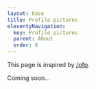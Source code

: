 ```yaml
---
layout: base
title: Profile pictures
eleventyNavigation:
  key: Profile pictures
  parent: About
  order: 8
---
```


This page is inspired by [/pfp](https://slashpages.net/#pfp).

Coming soon…
